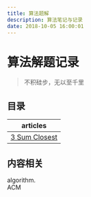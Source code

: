 ```yaml
---
title: 算法题解
description: 算法笔记与记录
date: 2018-10-05 16:00:01
---
```


# 算法解题记录

> 不积硅步，无以至千里

## 目录

| articles        |
|:---------------:|
| [3 Sum Closest][1]     |

## 内容相关

algorithm.  
ACM

[1]: ./3-Sum-Closest.md
